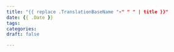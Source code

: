 ```yaml
---
title: "{{ replace .TranslationBaseName "-" " " | title }}"
date: {{ .Date }}
tags:
categories:
draft: false

---
```

